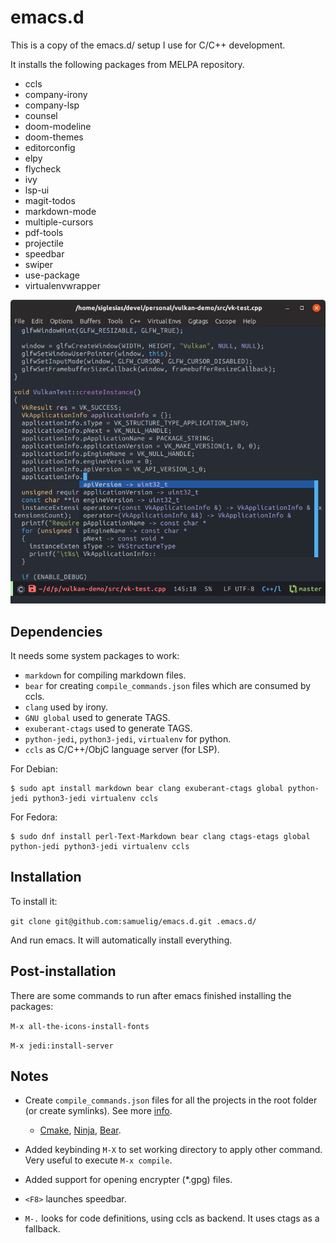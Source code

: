 # emacs.d

This is a copy of the emacs.d/ setup I use for C/C++ development.

It installs the following packages from MELPA repository.

* ccls
* company-irony
* company-lsp
* counsel
* doom-modeline
* doom-themes
* editorconfig
* elpy
* flycheck
* ivy
* lsp-ui
* magit-todos
* markdown-mode
* multiple-cursors
* pdf-tools
* projectile
* speedbar
* swiper
* use-package
* virtualenvwrapper

![Emacs screenshot](https://raw.githubusercontent.com/samuelig/emacs.d/master/emacs-screenshot.png)

## Dependencies

It needs some system packages to work:

* ```markdown``` for compiling markdown files.
* ```bear``` for creating ```compile_commands.json``` files which are consumed by ccls.
* ```clang``` used by irony.
* ```GNU global``` used to generate TAGS.
* ```exuberant-ctags``` used to generate TAGS.
* ```python-jedi```, ```python3-jedi```, ```virtualenv``` for python.
* ```ccls``` as C/C++/ObjC language server (for LSP).

For Debian:

```
$ sudo apt install markdown bear clang exuberant-ctags global python-jedi python3-jedi virtualenv ccls
```

For Fedora:

```
$ sudo dnf install perl-Text-Markdown bear clang ctags-etags global python-jedi python3-jedi virtualenv ccls
```

## Installation

To install it:

```git clone git@github.com:samuelig/emacs.d.git .emacs.d/```

And run emacs. It will automatically install everything.

## Post-installation

There are some commands to run after emacs finished installing the packages:

```M-x all-the-icons-install-fonts```

```M-x jedi:install-server```

## Notes

* Create ```compile_commands.json``` files for all the projects in the root folder (or create symlinks). See more [info](https://sarcasm.github.io/notes/dev/compilation-database.html).
   * [Cmake](https://sarcasm.github.io/notes/dev/compilation-database.html#cmake), [Ninja](https://sarcasm.github.io/notes/dev/compilation-database.html#ninja), [Bear](https://sarcasm.github.io/notes/dev/compilation-database.html#bear-and-intercept-build).

* Added keybinding ```M-X``` to set working directory to apply other command. Very useful to execute ```M-x compile```.
* Added support for opening encrypter (*.gpg) files.
* ```<F8>``` launches speedbar.
* ```M-.``` looks for code definitions, using ccls as backend. It uses ctags as a fallback.
